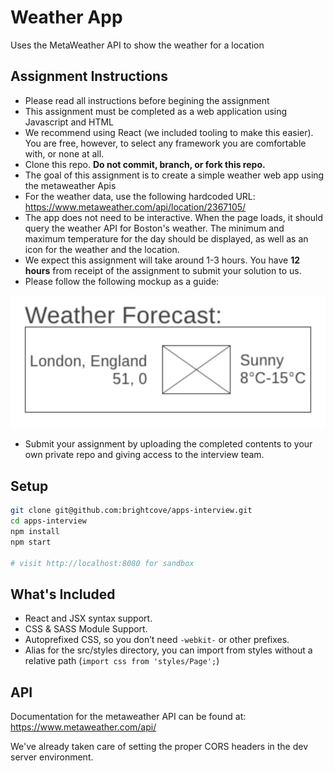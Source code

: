 # Weather App

Uses the MetaWeather API to show the weather for a location

## Assignment Instructions
* Please read all instructions before begining the assignment
* This assignment must be completed as a web application using Javascript and HTML
* We recommend using React (we included tooling to make this easier).
You are free, however, to select any framework you are comfortable with, or none at all.
* Clone this repo. **Do not commit, branch, or fork this repo.**
* The goal of this assignment is to create a simple weather web app using the metaweather Apis
* For the weather data, use the following hardcoded URL: https://www.metaweather.com/api/location/2367105/
* The app does not need to be interactive. When the page loads, it should query the weather API for Boston's weather.
The minimum and maximum temperature for the day should be displayed, as well as an icon for the weather and the location.
* We expect this assignment will take around 1-3 hours. You have **12 hours** from receipt of the assignment to submit your solution to us.
* Please follow the following mockup as a guide:

![Mockup](images/mockup.png?raw=true "Mockup")
* Submit your assignment by uploading the completed contents to your own private
    repo and giving access to the interview team.

## Setup

```bash
git clone git@github.com:brightcove/apps-interview.git
cd apps-interview
npm install
npm start

# visit http://localhost:8080 for sandbox
```

## What's Included

- React and JSX syntax support.
- CSS & SASS Module Support.
- Autoprefixed CSS, so you don’t need `-webkit-` or other prefixes.
- Alias for the src/styles directory, you can import from styles without a relative path (`import css from 'styles/Page';`)

## API

Documentation for the metaweather API can be found at: https://www.metaweather.com/api/

We've already taken care of setting the proper CORS headers in the dev server environment.